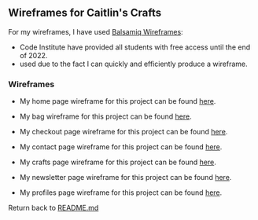 ## Wireframes for Caitlin's Crafts

For my wireframes, I have used [Balsamiq Wireframes](https://balsamiq.com/):
- Code Institute have provided all students with free access until the end of 2022.
- used due to the fact I can quickly and efficiently produce a wireframe.

### Wireframes

- My home page wireframe for this project can be found [here](wireframes/homepage.pdf).

- My bag wireframe for this project can be found [here](wireframes/bag.pdf).

- My checkout page wireframe for this project can be found [here](wireframes/homepage.pdf).

- My contact page wireframe for this project can be found [here](wireframes/homepage.pdf).

- My crafts page wireframe for this project can be found [here](wireframes/homepage.pdf).

- My newsletter page wireframe for this project can be found [here](wireframes/homepage.pdf).

- My profiles page wireframe for this project can be found [here](wireframes/homepage.pdf).




Return back to [README.md](README.md)